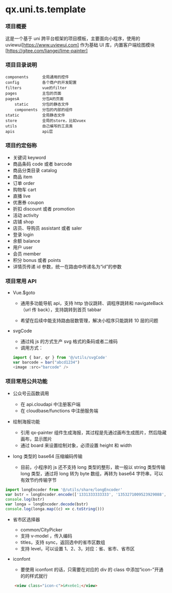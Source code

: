 # qx.uni.ts.template

### 项目概要

这是一个基于 uni 跨平台框架的项目模板，主要面向小程序，使用的 uviewui[https://www.uviewui.com] 作为基础 UI 库，内置客户端绘图模块[https://gitee.com/liangei/lime-painter]

### 项目目录说明

```
components      全局通用的控件
config          各个商户的开发配置
filters         vue的filter
pages           主包的页面
pagesA          分包A的页面
    static      分包的静态文件
    components  分包的内部的组件
static          全局静态文件
store           全局的store，比如vuex
utils           自己编写的工具类
apis            api层
```

### 项目约定俗称

- 关键词 keyword
- 商品条码 code 或者 barcode
- 商品分类目录 catalog
- 商品 item
- 订单 order
- 购物车 cart
- 直播 live
- 优惠券 coupon
- 折扣 discount 或者 promotion
- 活动 activity
- 店铺 shop
- 店员、导购员 assistant 或者 saler
- 登录 login
- 余额 balance
- 用户 user
- 会员 member
- 积分 bonus 或者 points
- 详情页传递 id 参数，统一在路由中传递名为“id”的参数

### 项目常用 API

- Vue.\$goto

  - 通用多功能导航 api，支持 http 协议跳转、调程序跳转和 navigateBack（url 传 back），支持跳转到首页 tabbar

  - 希望在后续中能支持路由层数管理，解决小程序只能跳转 10 层的问题

- svgCode

  - 通过纯 js 的方式生产 svg 格式的条码或者二维码
  - 调用方式：

  ```js
  import { bar, qr } from '@/utils/svgCode'
  var barcode = bar("abcd1234")
  <image :src="barcode" />
  ```

### 项目常用公共功能

- 公众号云函数调用

  - 在 api.cloudapi 中注册客户端
  - 在 cloudbase/functions 中注册服务端

- 绘制海报功能

  - 引用 qx-painter 组件生成海报，其过程是先通过画布生成图片，然后隐藏画布，显示图片
  - 通过 board 来设置绘制对象，必须设置 height 和 width

- long 类型的 base64 压缩编码传输
  - 目前，小程序的 js 还不支持 long 类型的整形，故一般以 string 类型传输 long 类型，通过将 long 转为 byte 数组，再转为 base64 字符串，可以有效节约传输字节

```js
import longEncoder from '@/utils/share/longEncoder'
var bstr = longEncoder.encode(['1331333333333', '1353271009523929088', '1353256378520702976'])
console.log(bstr)
var longa = longEncoder.decode(bstr)
console.log(longa.map((c) => c.toString()))
```

- 省市区选择器

  - common/CityPicker
  - 支持 v-model ，传入编码
  - titles，支持 sync，返回选中的省市区数组
  - 支持 level，可以设置 1、2、3，对应：省、省市、省市区

- iconfont
  - 要使用 iconfont 的话，只需要在对应的 div 的 class 中添加“icon-”开通的的样式就行

```HTML
    <view class="icon-c">&#xe6e1;</view>
```
